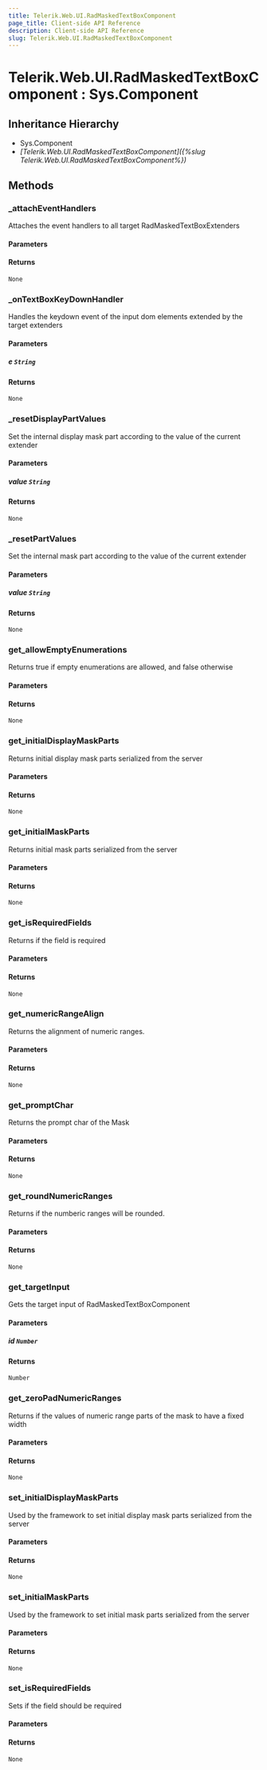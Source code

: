 ```yaml
---
title: Telerik.Web.UI.RadMaskedTextBoxComponent
page_title: Client-side API Reference
description: Client-side API Reference
slug: Telerik.Web.UI.RadMaskedTextBoxComponent
---
```


# Telerik.Web.UI.RadMaskedTextBoxComponent : Sys.Component 

## Inheritance Hierarchy

* Sys.Component
* *[Telerik.Web.UI.RadMaskedTextBoxComponent]({%slug Telerik.Web.UI.RadMaskedTextBoxComponent%})*

## Methods

###  _attachEventHandlers

Attaches the event handlers to all target RadMaskedTextBoxExtenders

#### Parameters

#### Returns

`None` 

###  _onTextBoxKeyDownHandler

Handles the keydown event of the input dom elements extended by the target extenders

#### Parameters

##### e `String`

#### Returns

`None` 

###  _resetDisplayPartValues

Set the internal display mask part according to the value of the current extender

#### Parameters

##### value `String`

#### Returns

`None` 

###  _resetPartValues

Set the internal mask part according to the value of the current extender

#### Parameters

##### value `String`

#### Returns

`None` 

###  get_allowEmptyEnumerations

Returns true if empty enumerations are allowed, and false otherwise

#### Parameters

#### Returns

`None` 

###  get_initialDisplayMaskParts

Returns initial display mask parts serialized from the server

#### Parameters

#### Returns

`None` 

###  get_initialMaskParts

Returns initial mask parts serialized from the server

#### Parameters

#### Returns

`None` 

###  get_isRequiredFields

Returns if the field is required

#### Parameters

#### Returns

`None` 

###  get_numericRangeAlign

Returns the alignment of numeric ranges.

#### Parameters

#### Returns

`None` 

###  get_promptChar

Returns the prompt char of the Mask

#### Parameters

#### Returns

`None` 

###  get_roundNumericRanges

Returns if the numberic ranges will be rounded.

#### Parameters

#### Returns

`None` 

###  get_targetInput

Gets the target input of RadMaskedTextBoxComponent

#### Parameters

##### id `Number`

#### Returns

`Number` 

###  get_zeroPadNumericRanges

Returns if the values of numeric range parts of the mask to have a fixed width

#### Parameters

#### Returns

`None` 

###  set_initialDisplayMaskParts

Used by the framework to set initial display mask parts serialized from the server

#### Parameters

#### Returns

`None` 

###  set_initialMaskParts

Used by the framework to set initial mask parts serialized from the server

#### Parameters

#### Returns

`None` 

###  set_isRequiredFields

Sets if the field should be required

#### Parameters

#### Returns

`None` 


